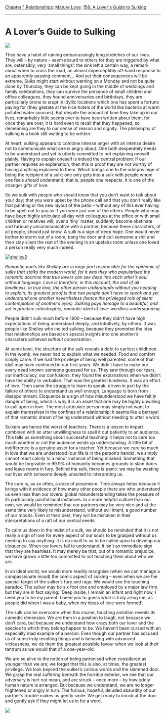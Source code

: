 [Chapter 1.Relationships](https://www.theschooloflife.com/thebookoflife/category/relationships/): [Mature Love](https://www.theschooloflife.com/thebookoflife/category/relationships/mature-love/): [156. A Lover's Guide to Sulking](https://www.theschooloflife.com/thebookoflife/a-lovers-guide-to-sulking/)

* * *

# A Lover’s Guide to Sulking

![](https://www.theschooloflife.com/thebookoflife/wp-content/uploads/2014/10/6208401422_319d55cfc5_z.jpg)

They have a habit of ruining embarrassingly long stretches of our lives. They will – by nature – seem absurd to others for they are triggered by what are, ostensibly, very ‘small things’: the sink left a certain way, a remark about when to cross the road, an almost imperceptibly off-hand response to an apparently passing comment… And yet their consequences will be extreme. Sulks might start without warning on a Monday and not be quite done by Thursday, they can be kept going in the middle of weddings and family celebrations, they can survive the presence of small children and office colleagues, they hound anniversaries and birthdays, they are particularly prone to erupt in idyllic locations which one has spent a fortune paying for (they gestate at the nice hotels of the world like bacteria at warm polluted water sources). But despite the amount of time they take up in our lives, remarkably little seems ever to have been written about them, for once they are over, it is hard even to recall that they happened, so demeaning are they to our sense of reason and dignity. The philosophy of sulking is a book still waiting to be written.

At heart, sulking appears to combine intense anger with an intense desire not to communicate what one is angry about. One both desperately needs to be understood and yet is utterly committed to not explaining oneself plainly. Having to explain oneself is indeed the central problem: if our partner requires an explanation, then this is proof they are not worthy of having anything explained to them. Which brings one to the odd privilege of being the recipient of a sulk: one only gets into a sulk with people whom one feels _should_ understand, that is, people one respects. It is one of the stranger gifts of love.

So we sulk with people who should know that you don’t want to talk about your day; that you were upset by the phone call and that you don’t really like that painting or the new layout of the patio – without any of this ever having to be spelt out to you as if you were just one of the others. People who may have been highly articulate all day with colleagues at the office or with small children or relatives will, over a ‘tiny’ matter, suddenly become obstinate and furiously uncommunicative with a partner, because these characters, of all people, should just know. A sulk is a sign of deep hope. One would never bother to storm out of a room, bang the door and call someone a shit and then stay silent the rest of the evening in an upstairs room unless one loved a person really very much indeed.

[![shelley2](https://www.theschooloflife.com/thebookoflife/wp-content/uploads/2014/10/shelley21.jpg)](http://www.thebookoflife.org/wp-content/uploads/2014/10/shelley21.jpg)

_Romantic poets like Shelley are in large part responsible for the epidemic of sulks that stalks the modern world, for it was they who popularised the romantic doctrine that true lovers can see deep into each other’s soul without language. Love is therefore, in this account, the end of all loneliness. In true love, the other person understands without you needing to explain; its greatest proof is that two people don’t have to speak and yet understand one another nevertheless (hence the privileged role of silent contemplation of another’s eyes). Sulking pays homage to a beautiful, and yet in practice catastrophic, romantic ideal of love: wordless understanding._

People didn’t sulk much before 1800 – because they didn’t have high expectations of being understood deeply, and intuitively, by others. It was people like Shelley who incited sulking, because they promoted the idea that relationships are based on special insights into one another’s characters achieved _without conversation_.

At some level, the structure of the sulk reveals a debt to earliest childhood. In the womb, we never had to explain what we needed. Food and comfort simply came. If we had the privilege of being well parented, some of that idyll may have continued in our first years. We didn’t have to make our every need known: someone guessed for us. They saw through our tears, our inarticulacy, our confusions: they found the explanations when we didn’t have the ability to verbalise. That was the greatest kindness. It was an effort of love. Then came the struggle to learn to speak, driven in part by the failure of others to understand us well enough. Language is born from disappointment. Eloquence is a sign of how misunderstood we have felt in danger of being, which is why it is an asset that one may be highly unwilling to call upon in love. The most articulate person may simply not want to explain themselves in the confines of a relationship; it seems like a betrayal of that romantic dream of being understood without needing to utter a word.

Sulkers are hence the worst of teachers. There is a lesson to impart combined with an utter unwillingness to spell it out patiently to an audience. This tells us something about successful teaching: it helps not to care too much whether or not the audience winds up understanding. A little bit of indifference is a genuine asset for a teacher. Yet because we care so much in love that we are understood (our life is in the person’s hands), we simply cannot react calmly to a minor instance of being misread. Something that would be forgivable in 99.9% of humanity becomes grounds to slam doors and leave rooms in fury. Behind the sulk, there is panic: we may be wasting our lives with someone deeply unsuited to interpreting us.

The cure is, as so often, a dose of pessimism. Time always helps because it brings with it evidence of how many other people there are who understand us even less than our lovers: global misunderstanding takes the pressure of its particularly painful local instances. In a more helpful culture than our own, we would be reminded that our partners may be very nice and at the same time very likely to misunderstand, without evil intent, a good number of our moods. Even at their best, they will be mistaken in their interpretations of a raft of our central needs.

To calm us down in the midst of a sulk, we should be reminded that it is not really a sign of love for every aspect of our souls to be grasped without us needing to say anything. It is no insult to us to be called upon to develop our eloquence. When our lovers fail to understand, it isn’t an immediate sign that they are heartless. It may merely be that, out of a romantic prejudice, we have grown a little too committed to not teaching them about who we are.

In an ideal world, we would more readily recognise (when we can manage a compassionate mood) the comic aspect of sulking – even when we are the special target of the sulker’s fury and rage. We would see the touching paradox. The sulker may be six foot one and employed by a major law firm, but they are in fact saying:&nbsp;‘Deep inside, I remain an infant and right now, I need you to be my parent. I need you to guess what is truly ailing me, as people did when I was a baby, when my ideas of love were formed’.

The sulk can be overcome when this insane, touching ambition reveals its comedic dimension. We are then in a position to laugh, not because we don’t care, but because we understand how crazy both our lover and the species to which they belong happen to be. We haven’t been cursed with an especially mad example of a person. Even though our partner has accused us of some truly revolting things and is behaving with advanced viciousness, we do them the greatest possible favour when we look at their tantrum as we would that of a one-year-old.

We are so alive to the notion of being patronised when considered as younger than we are; we forget that this is also, at times, the greatest privilege. We look beyond the sulker’s callous words and the slammed door. We grasp the real suffering beneath the horrible exterior, we see that our adversary is hurt not mean, and are struck – once more – by how oddly human nature is arranged. But because we understand, we are no longer frightened or angry in turn. The furious, hopeful, deluded absurdity of our partner’s trouble makes us gently smile. We get ready to knock at the door and gently ask if they might let us in for a word.

[![](https://img.youtube.com/vi/QJN3Xd8EV80/0.jpg)](//www.youtube.com/embed/QJN3Xd8EV80? '')

